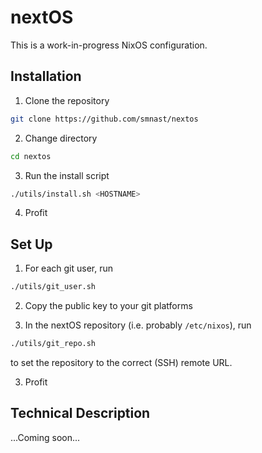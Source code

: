 # nextOS
This is a work-in-progress NixOS configuration.

## Installation
1. Clone the repository
```bash
git clone https://github.com/smnast/nextos
```
2. Change directory
```bash
cd nextos
```
3. Run the install script
```bash
./utils/install.sh <HOSTNAME>
```
4. Profit

## Set Up
1. For each git user, run
```bash
./utils/git_user.sh
```
2. Copy the public key to your git platforms

3. In the nextOS repository (i.e. probably `/etc/nixos`), run
```bash
./utils/git_repo.sh
```
to set the repository to the correct (SSH) remote URL.

3. Profit

## Technical Description
...Coming soon...

